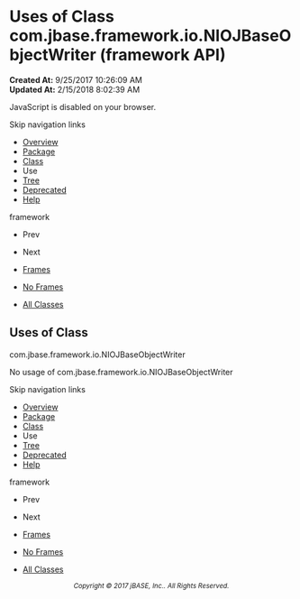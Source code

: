# Uses of Class com.jbase.framework.io.NIOJBaseObjectWriter (framework   API)

**Created At:** 9/25/2017 10:26:09 AM  
**Updated At:** 2/15/2018 8:02:39 AM  

<script type="text/javascript"><!--
    try {
        if (location.href.indexOf('is-external=true') == -1) {
            parent.document.title="Uses of Class com.jbase.framework.io.NIOJBaseObjectWriter (framework   API)";
        }
    }
    catch(err) {
    }
//--></script><noscript><div>JavaScript is disabled on your browser.</div></noscript><!-- ========= START OF TOP NAVBAR ======= -->
<!--   -->
Skip navigation links
<!--   -->
- [Overview](../../../../../overview-summary.html)
- [Package](/39220-io/com_jbase_framework_io_package-summary)
- [Class](/39220-io/com_jbase_framework_io_NIOJBaseObjectWriter "class in com.jbase.framework.io")
- Use
- [Tree](/39220-io/com_jbase_framework_io_package-tree)
- [Deprecated](../../../../../deprecated-list.html)
- [Help](../../../../../help-doc.html)


framework <br>

- Prev
- Next


- [Frames](../../../../../index.html?com/jbase/framework/io/class-use//39223-class-use/com_jbase_framework_io_class-use_NIOJBaseObjectWriter)
- [No Frames](/39223-class-use/com_jbase_framework_io_class-use_NIOJBaseObjectWriter)


- [All Classes](../../../../../allclasses-noframe.html)


<script type="text/javascript"><!--
  allClassesLink = document.getElementById("allclasses_navbar_top");
  if(window==top) {
    allClassesLink.style.display = "block";
  }
  else {
    allClassesLink.style.display = "none";
  }
  //--></script>
<!--   -->
<!-- ========= END OF TOP NAVBAR ========= -->
## Uses of Class
com.jbase.framework.io.NIOJBaseObjectWriter

No usage of com.jbase.framework.io.NIOJBaseObjectWriter
<!-- ======= START OF BOTTOM NAVBAR ====== -->
<!--   -->
Skip navigation links
<!--   -->
- [Overview](../../../../../overview-summary.html)
- [Package](/39220-io/com_jbase_framework_io_package-summary)
- [Class](/39220-io/com_jbase_framework_io_NIOJBaseObjectWriter "class in com.jbase.framework.io")
- Use
- [Tree](/39220-io/com_jbase_framework_io_package-tree)
- [Deprecated](../../../../../deprecated-list.html)
- [Help](../../../../../help-doc.html)


framework <br>

- Prev
- Next


- [Frames](../../../../../index.html?com/jbase/framework/io/class-use//39223-class-use/com_jbase_framework_io_class-use_NIOJBaseObjectWriter)
- [No Frames](/39223-class-use/com_jbase_framework_io_class-use_NIOJBaseObjectWriter)


- [All Classes](../../../../../allclasses-noframe.html)


<script type="text/javascript"><!--
  allClassesLink = document.getElementById("allclasses_navbar_bottom");
  if(window==top) {
    allClassesLink.style.display = "block";
  }
  else {
    allClassesLink.style.display = "none";
  }
  //--></script>
<!--   -->
<!-- ======== END OF BOTTOM NAVBAR ======= -->
<small>			<center>			<i>Copyright © 2017 jBASE, Inc.. All Rights Reserved.</i>		</center></small>

